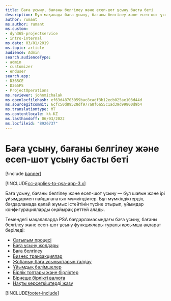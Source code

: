 ```yaml
---
title: Баға ұсыну, бағаны белгілеу және есеп-шот ұсыну басты беті
description: Бұл мақалада баға ұсыну, бағаны белгілеу және есеп-шот ұсыну туралы ақпарат беріледі.
author: rumant
ms.author: rumant
ms.custom:
- dyn365-projectservice
- intro-internal
ms.date: 03/01/2019
ms.topic: article
audience: Admin
search.audienceType:
- admin
- customizer
- enduser
search.app:
- D365CE
- D365PS
- ProjectOperations
ms.reviewer: johnmichalak
ms.openlocfilehash: ef63d48703059bac8cadf3b12ecb025ae103d44d
ms.sourcegitcommit: 6cfc50d89528df977a8f6a55c1ad39d99800d9b4
ms.translationtype: MT
ms.contentlocale: kk-KZ
ms.lasthandoff: 06/03/2022
ms.locfileid: "8926737"
---
```

# <a name="quoting-pricing-and-billing-home-page"></a>Баға ұсыну, бағаны белгілеу және есеп-шот ұсыну басты беті

[!include [banner](../includes/psa-now-project-operations.md)]

[!INCLUDE[cc-applies-to-psa-app-3.x](../includes/cc-applies-to-psa-app-3x.md)]

Баға ұсыну, бағаны белгілеу және есеп-шот ұсыну — бұл шағын және ірі ұйымдармен пайдаланатын мүмкіндіктер. Бұл мүмкіндіктердің бағдарламада қалай жұмыс істейтінін түсіне отырып, ұйымдар конфигурацияларды оңайырақ реттей алады.

Төмендегі мақалаларда PSA бағдарламасындағы баға ұсыну, бағаны белгілеу және есеп-шот ұсыну функциялары туралы қосымша ақпарат беріледі:

- [Сатылым процесі](basic-sales-process.md)
- [Баға ұсыну жолдары](basic-quote-lines.md)
- [Баға белгілеу](basic-pricing.md)
- [Бизнес транзакциялар](basic-business-transactions.md)
- [Жобаның баға ұсыныстарын талдау](basic-analyzing-quotes.md)
- [Ұйымдық бөлімшелер](advanced-organizational.md)
- [Бірлік топтары және бірліктер](advanced-units.md)
- [Бірнеше бірлікті валюта](advanced-currency.md)
- [Нақты көрсеткіштерді жазу](advanced-actuals.md)


[!INCLUDE[footer-include](../includes/footer-banner.md)]
